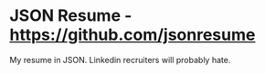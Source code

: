 # JSON Resume - https://github.com/jsonresume
My resume in JSON. Linkedin recruiters will probably hate. 
